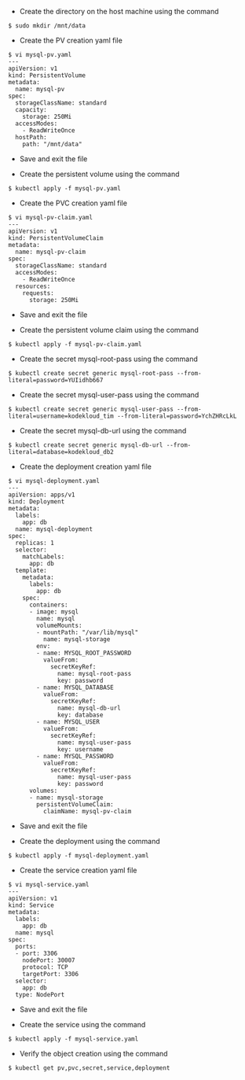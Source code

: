 - Create the directory on the host machine using the command
```
$ sudo mkdir /mnt/data
```

- Create the PV creation yaml file
```
$ vi mysql-pv.yaml
---
apiVersion: v1
kind: PersistentVolume
metadata:
  name: mysql-pv
spec:
  storageClassName: standard
  capacity:
    storage: 250Mi
  accessModes:
    - ReadWriteOnce
  hostPath:
    path: "/mnt/data"
```
- Save and exit the file

- Create the persistent volume using the command
```
$ kubectl apply -f mysql-pv.yaml
```

- Create the PVC creation yaml file
```
$ vi mysql-pv-claim.yaml
---
apiVersion: v1
kind: PersistentVolumeClaim
metadata:
  name: mysql-pv-claim
spec:
  storageClassName: standard
  accessModes:
    - ReadWriteOnce
  resources:
    requests:
      storage: 250Mi
```
- Save and exit the file

- Create the persistent volume claim using the command
```
$ kubectl apply -f mysql-pv-claim.yaml
```

- Create the secret mysql-root-pass using the command
```
$ kubectl create secret generic mysql-root-pass --from-literal=password=YUIidhb667
```

- Create the secret mysql-user-pass using the command
```
$ kubectl create secret generic mysql-user-pass --from-literal=username=kodekloud_tim --from-literal=password=YchZHRcLkL
```

- Create the secret mysql-db-url using the command
```
$ kubectl create secret generic mysql-db-url --from-literal=database=kodekloud_db2
```

- Create the deployment creation yaml file
```
$ vi mysql-deployment.yaml
---
apiVersion: apps/v1
kind: Deployment
metadata:
  labels:
    app: db
  name: mysql-deployment
spec:
  replicas: 1
  selector:
    matchLabels:
      app: db
  template:
    metadata:
      labels:
        app: db
    spec:
      containers:
      - image: mysql
        name: mysql
        volumeMounts:
        - mountPath: "/var/lib/mysql"
          name: mysql-storage
        env:
        - name: MYSQL_ROOT_PASSWORD
          valueFrom:
            secretKeyRef:
              name: mysql-root-pass
              key: password
        - name: MYSQL_DATABASE
          valueFrom:
            secretKeyRef:
              name: mysql-db-url
              key: database
        - name: MYSQL_USER
          valueFrom:
            secretKeyRef:
              name: mysql-user-pass
              key: username
        - name: MYSQL_PASSWORD
          valueFrom:
            secretKeyRef:
              name: mysql-user-pass
              key: password
      volumes:
      - name: mysql-storage
        persistentVolumeClaim:
          claimName: mysql-pv-claim
```
- Save and exit the file

- Create the deployment using the command
```
$ kubectl apply -f mysql-deployment.yaml
```

- Create the service creation yaml file
```
$ vi mysql-service.yaml
---
apiVersion: v1
kind: Service
metadata:
  labels:
    app: db
  name: mysql
spec:
  ports:
  - port: 3306
    nodePort: 30007
    protocol: TCP
    targetPort: 3306
  selector:
    app: db
  type: NodePort
```
- Save and exit the file

- Create the service using the command
```
$ kubectl apply -f mysql-service.yaml
```

- Verify the object creation using the command
```
$ kubectl get pv,pvc,secret,service,deployment
```